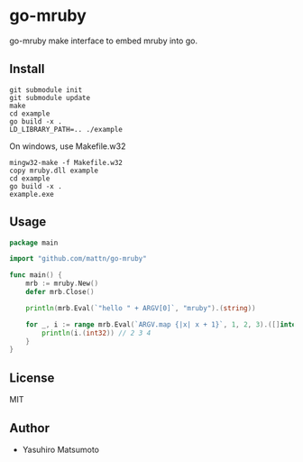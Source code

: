 # go-mruby

go-mruby make interface to embed mruby into go.

## Install

```
git submodule init
git submodule update
make
cd example
go build -x .
LD_LIBRARY_PATH=.. ./example
```

On windows, use Makefile.w32

```
mingw32-make -f Makefile.w32
copy mruby.dll example
cd example
go build -x .
example.exe
```


## Usage

```go
package main

import "github.com/mattn/go-mruby"

func main() {
	mrb := mruby.New()
	defer mrb.Close()

	println(mrb.Eval(`"hello " + ARGV[0]`, "mruby").(string))

	for _, i := range mrb.Eval(`ARGV.map {|x| x + 1}`, 1, 2, 3).([]interface{}) {
		println(i.(int32)) // 2 3 4
	}
}
```

## License

MIT

## Author

* Yasuhiro Matsumoto
